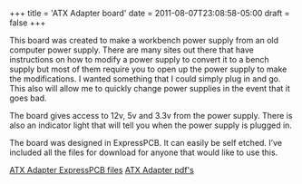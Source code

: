 +++
title = 'ATX Adapter board'
date = 2011-08-07T23:08:58-05:00
draft = false
+++

This board was created to make a workbench power supply from an old computer power supply. There are many sites out there that have instructions on how to modify a power supply to convert it to a bench supply but most of them require you to open up the power supply to make the modifications. I wanted something that I could simply plug in and go. This also will allow me to quickly change power supplies in the event that it goes bad.

The board gives access to 12v, 5v and 3.3v from the power supply. There is also an indicator light that will tell you when the power supply is plugged in.

The board was designed in ExpressPCB. It can easily be self etched. I’ve included all the files for download for anyone that would like to use this.

[ATX Adapter ExpressPCB files](/repository/downloads/ATXAdaptor.zip)
[ATX Adapter pdf's](/repository/downloads/ATX_Adaptor_pdfs.zip)
